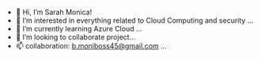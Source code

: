 - 👋 Hi, I’m Sarah Monica!
- 👀 I’m interested in everything related to Cloud Computing and security  ...
- 🌱 I’m currently learning Azure Cloud ...
- 💞️ I’m looking to collaborate project...
- 📫  collaboration:  b.moniboss45@gmail.com ...

<!---
moni-sarah/moni-sarah is a ✨ special ✨ repository because its `README.md` (this file) appears on your GitHub profile.
You can click the Preview link to take a look at your changes.
--->
